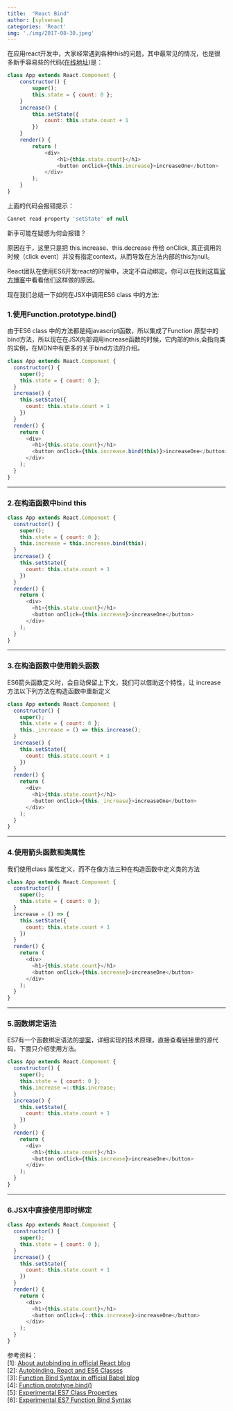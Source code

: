 ```yaml
---
title:  "React Bind"
author: [sylvenas]
categories: 'React'
img: './img/2017-08-30.jpeg'
---
```


在应用react开发中，大家经常遇到各种this的问题，其中最常见的情况，也是很多新手容易些的代码([在线地址](https://stackblitz.com/edit/react-lczb2u?embed=1&file=index.js))是：

``` javascript 
class App extends React.Component {
    constructor() {
        super();
        this.state = { count: 0 };
    }
    increase() {
        this.setState({
            count: this.state.count + 1
        })
    }
    render() {
        return (
            <div>
                <h1>{this.state.count}</h1>
                <button onClick={this.increase}>increaseOne</button>
            </div>
        );
    }
}
```
上面的代码会报错提示：
``` javascript
Cannot read property 'setState' of null
```
新手可能在疑惑为何会报错？

原因在于，这里只是把 this.increase、this.decrease 传给 onClick, 真正调用的时候（click event）并没有指定context，从而导致在方法内部的this为null。

React团队在使用ES6开发react的时候中，决定不自动绑定。你可以在找到这篇[官方博客](https://facebook.github.io/react/blog/2015/01/27/react-v0.13.0-beta-1.html#autobinding)中看看他们这样做的原因。

现在我们总结一下如何在JSX中调用ES6 class 中的方法:

### 1.使用Function.prototype.bind()
由于ES6 class 中的方法都是纯javascript函数，所以集成了Function 原型中的bind方法，所以现在在JSX内部调用increase函数的时候，它内部的this,会指向类的实例，在MDN中有更多的关于bind方法的介绍。 
     
``` javascript
class App extends React.Component {
  constructor() {
    super();
    this.state = { count: 0 };
  }
  increase() {
    this.setState({
      count: this.state.count + 1
    })
  }
  render() {
    return (
      <div>
        <h1>{this.state.count}</h1>
        <button onClick={this.increase.bind(this)}>increaseOne</button>
      </div>
    );
  }
}
```
---
### 2.在构造函数中bind this
``` javascript
class App extends React.Component {
  constructor() {
    super();
    this.state = { count: 0 };
    this.increase = this.increase.bind(this);
  }
  increase() {
    this.setState({
      count: this.state.count + 1
    })
  }
  render() {
    return (
      <div>
        <h1>{this.state.count}</h1>
        <button onClick={this.increase}>increaseOne</button>
      </div>
    );
  }
}
```
---
### 3.在构造函数中使用箭头函数
ES6箭头函数定义时，会自动保留上下文，我们可以借助这个特性，让 increase 方法以下列方法在构造函数中重新定义
``` javascript
class App extends React.Component {
  constructor() {
    super();
    this.state = { count: 0 };
    this._increase = () => this.increase();
  }
  increase() {
    this.setState({
      count: this.state.count + 1
    })
  }
  render() {
    return (
      <div>
        <h1>{this.state.count}</h1>
        <button onClick={this._increase}>increaseOne</button>
      </div>
    );
  }
}
```
---
### 4.使用箭头函数和类属性
我们使用class  属性定义，而不在像方法三种在构造函数中定义类的方法
``` javascript
class App extends React.Component {
  constructor() {
    super();
    this.state = { count: 0 };
  }
  increase = () => {
    this.setState({
      count: this.state.count + 1
    })
  }
  render() {
    return (
      <div>
        <h1>{this.state.count}</h1>
        <button onClick={this.increase}>increaseOne</button>
      </div>
    );
  }
}
```
---
### 5.函数绑定语法
ES7有一个函数绑定语法的[提案](https://github.com/tc39/proposal-bind-operator)，详细实现的技术原理，直接查看链接里的源代码，下面只介绍使用方法。
``` javascript
class App extends React.Component {
  constructor() {
    super();
    this.state = { count: 0 };
    this.increase =::this.increase;
  }
  increase() {
    this.setState({
      count: this.state.count + 1
    })
  }
  render() {
    return (
      <div>
        <h1>{this.state.count}</h1>
        <button onClick={this.increase}>increaseOne</button>
      </div>
    );
  }
}
```
---
### 6.JSX中直接使用即时绑定
``` javascript
class App extends React.Component {
  constructor() {
    super();
    this.state = { count: 0 };
  }
  increase() {
    this.setState({
      count: this.state.count + 1
    })
  }
  render() {
    return (
      <div>
        <h1>{this.state.count}</h1>
        <button onClick={::this.increase}>increaseOne</button>
      </div>
    );
  }
}
```
参考资料：   
[1]: [About autobinding in official React blog](http://en.wikipedia.org/wiki/Syntax_highlighting)   
[2]: [Autobinding, React and ES6 Classes](http://link.zhihu.com/?target=http%3A//www.ian-thomas.net/autobinding-react-and-es6-classes/)   
[3]: [Function Bind Syntax in official Babel blog](http://link.zhihu.com/?target=http%3A//babeljs.io/blog/2015/05/14/function-bind)   
[4]: [Function.prototype.bind()](http://link.zhihu.com/?target=https%3A//developer.mozilla.org/en-US/docs/Web/JavaScript/Reference/Global_Objects/Function/bind)       
[5]: [Experimental ES7 Class Properties](http://link.zhihu.com/?target=https%3A//gist.github.com/jeffmo/054df782c05639da2adb)    
[6]: [Experimental ES7 Function Bind Syntax](http://link.zhihu.com/?target=https%3A//github.com/zenparsing/es-function-bind)   
